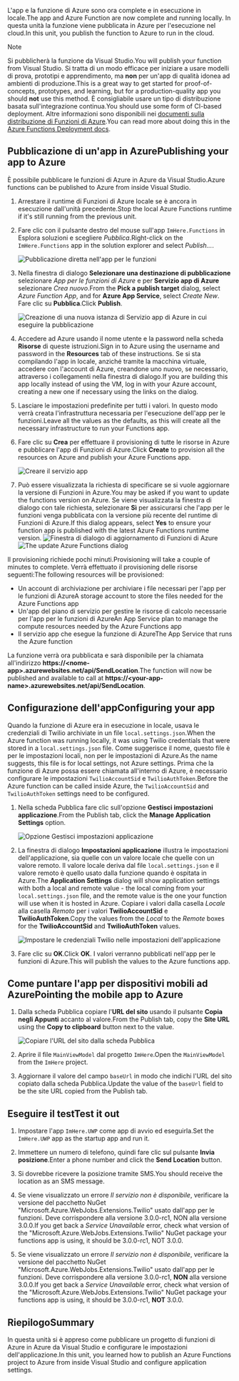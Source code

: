 <span data-ttu-id="d09d7-101">L'app e la funzione di Azure sono ora complete e in esecuzione in locale.</span><span class="sxs-lookup"><span data-stu-id="d09d7-101">The app and Azure Function are now complete and running locally.</span></span> <span data-ttu-id="d09d7-102">In questa unità la funzione viene pubblicata in Azure per l'esecuzione nel cloud.</span><span class="sxs-lookup"><span data-stu-id="d09d7-102">In this unit, you publish the function to Azure to run in the cloud.</span></span>

> [!Note]
> <span data-ttu-id="d09d7-103">Si pubblicherà la funzione da Visual Studio.</span><span class="sxs-lookup"><span data-stu-id="d09d7-103">You will publish your function from Visual Studio.</span></span> <span data-ttu-id="d09d7-104">Si tratta di un modo efficace per iniziare a usare modelli di prova, prototipi e apprendimento, ma **non** per un'app di qualità idonea ad ambienti di produzione.</span><span class="sxs-lookup"><span data-stu-id="d09d7-104">This is a great way to get started for proof-of-concepts, prototypes, and learning, but for a production-quality app you should **not** use this method.</span></span> <span data-ttu-id="d09d7-105">È consigliabile usare un tipo di distribuzione basata sull'integrazione continua.</span><span class="sxs-lookup"><span data-stu-id="d09d7-105">You should use some form of CI-based deployment.</span></span> <span data-ttu-id="d09d7-106">Altre informazioni sono disponibili nei [documenti sulla distribuzione di Funzioni di Azure](https://docs.microsoft.com/azure/azure-functions/functions-continuous-deployment?azure-portal=true).</span><span class="sxs-lookup"><span data-stu-id="d09d7-106">You can read more about doing this in the [Azure Functions Deployment docs](https://docs.microsoft.com/azure/azure-functions/functions-continuous-deployment?azure-portal=true).</span></span>

## <a name="publishing-your-app-to-azure"></a><span data-ttu-id="d09d7-107">Pubblicazione di un'app in Azure</span><span class="sxs-lookup"><span data-stu-id="d09d7-107">Publishing your app to Azure</span></span>

<span data-ttu-id="d09d7-108">È possibile pubblicare le funzioni di Azure in Azure da Visual Studio.</span><span class="sxs-lookup"><span data-stu-id="d09d7-108">Azure functions can be published to Azure from inside Visual Studio.</span></span>

1. <span data-ttu-id="d09d7-109">Arrestare il runtime di Funzioni di Azure locale se è ancora in esecuzione dall'unità precedente.</span><span class="sxs-lookup"><span data-stu-id="d09d7-109">Stop the local Azure Functions runtime if it's still running from the previous unit.</span></span>

1. <span data-ttu-id="d09d7-110">Fare clic con il pulsante destro del mouse sull'app `ImHere.Functions` in Esplora soluzioni e scegliere *Pubblica*.</span><span class="sxs-lookup"><span data-stu-id="d09d7-110">Right-click on the `ImHere.Functions` app in the solution explorer and select *Publish...*.</span></span>

    ![Pubblicazione diretta nell'app per le funzioni](../media/8-right-click-publish.png)

1. <span data-ttu-id="d09d7-112">Nella finestra di dialogo **Selezionare una destinazione di pubblicazione** selezionare *App per le funzioni di Azure* e per **Servizio app di Azure** selezionare *Crea nuovo*.</span><span class="sxs-lookup"><span data-stu-id="d09d7-112">From the **Pick a publish target** dialog, select *Azure Function App*, and for **Azure App Service**, select *Create New*.</span></span> <span data-ttu-id="d09d7-113">Fare clic su **Pubblica**.</span><span class="sxs-lookup"><span data-stu-id="d09d7-113">Click **Publish**.</span></span>

    ![Creazione di una nuova istanza di Servizio app di Azure in cui eseguire la pubblicazione](../media/8-pick-publish-target.png)

1. <span data-ttu-id="d09d7-115">Accedere ad Azure usando il nome utente e la password nella scheda **Risorse** di queste istruzioni.</span><span class="sxs-lookup"><span data-stu-id="d09d7-115">Sign in to Azure using the username and password in the **Resources** tab of these instructions.</span></span> <span data-ttu-id="d09d7-116">Se si sta compilando l'app in locale, anziché tramite la macchina virtuale, accedere con l'account di Azure, creandone uno nuovo, se necessario, attraverso i collegamenti nella finestra di dialogo.</span><span class="sxs-lookup"><span data-stu-id="d09d7-116">If you are building this app locally instead of using the VM, log in with your Azure account, creating a new one if necessary using the links on the dialog.</span></span>

1. <span data-ttu-id="d09d7-117">Lasciare le impostazioni predefinite per tutti i valori. In questo modo verrà creata l'infrastruttura necessaria per l'esecuzione dell'app per le funzioni.</span><span class="sxs-lookup"><span data-stu-id="d09d7-117">Leave all the values as the defaults, as this will create all the necessary infrastructure to run your Functions app.</span></span>

1. <span data-ttu-id="d09d7-118">Fare clic su **Crea** per effettuare il provisioning di tutte le risorse in Azure e pubblicare l'app di Funzioni di Azure.</span><span class="sxs-lookup"><span data-stu-id="d09d7-118">Click **Create** to provision all the resources on Azure and publish your Azure Functions app.</span></span>

    ![Creare il servizio app](../media/8-create-app-service.png)

1. <span data-ttu-id="d09d7-120">Può essere visualizzata la richiesta di specificare se si vuole aggiornare la versione di Funzioni in Azure.</span><span class="sxs-lookup"><span data-stu-id="d09d7-120">You may be asked if you want to update the functions version on Azure.</span></span> <span data-ttu-id="d09d7-121">Se viene visualizzata la finestra di dialogo con tale richiesta, selezionare **Sì** per assicurarsi che l'app per le funzioni venga pubblicata con la versione più recente del runtime di Funzioni di Azure.</span><span class="sxs-lookup"><span data-stu-id="d09d7-121">If this dialog appears, select **Yes** to ensure your function app is published with the latest Azure Functions runtime version.</span></span>
    <span data-ttu-id="d09d7-122">![Finestra di dialogo di aggiornamento di Funzioni di Azure](../media/8-update-functions-on-azure.png)</span><span class="sxs-lookup"><span data-stu-id="d09d7-122">![The update Azure Functions dialog](../media/8-update-functions-on-azure.png)</span></span>

<span data-ttu-id="d09d7-123">Il provisioning richiede pochi minuti.</span><span class="sxs-lookup"><span data-stu-id="d09d7-123">Provisioning will take a couple of minutes to complete.</span></span> <span data-ttu-id="d09d7-124">Verrà effettuato il provisioning delle risorse seguenti:</span><span class="sxs-lookup"><span data-stu-id="d09d7-124">The following resources will be provisioned:</span></span>

- <span data-ttu-id="d09d7-125">Un account di archiviazione per archiviare i file necessari per l'app per le funzioni di Azure</span><span class="sxs-lookup"><span data-stu-id="d09d7-125">A storage account to store the files needed for the Azure Functions app</span></span>
- <span data-ttu-id="d09d7-126">Un'app del piano di servizio per gestire le risorse di calcolo necessarie per l'app per le funzioni di Azure</span><span class="sxs-lookup"><span data-stu-id="d09d7-126">An App Service plan to manage the compute resources needed by the Azure Functions app</span></span>
- <span data-ttu-id="d09d7-127">Il servizio app che esegue la funzione di Azure</span><span class="sxs-lookup"><span data-stu-id="d09d7-127">The App Service that runs the Azure function</span></span>

<span data-ttu-id="d09d7-128">La funzione verrà ora pubblicata e sarà disponibile per la chiamata all'indirizzo **https://\<nome-app\>.azurewebsites.net/api/SendLocation**.</span><span class="sxs-lookup"><span data-stu-id="d09d7-128">The function will now be published and available to call at **https://\<your-app-name\>.azurewebsites.net/api/SendLocation**.</span></span>

## <a name="configuring-your-app"></a><span data-ttu-id="d09d7-129">Configurazione dell'app</span><span class="sxs-lookup"><span data-stu-id="d09d7-129">Configuring your app</span></span>

<span data-ttu-id="d09d7-130">Quando la funzione di Azure era in esecuzione in locale, usava le credenziali di Twilio archiviate in un file `local.settings.json`.</span><span class="sxs-lookup"><span data-stu-id="d09d7-130">When the Azure function was running locally, it was using Twilio credentials that were stored in a `local.settings.json` file.</span></span> <span data-ttu-id="d09d7-131">Come suggerisce il nome, questo file è per le impostazioni locali, non per le impostazioni di Azure.</span><span class="sxs-lookup"><span data-stu-id="d09d7-131">As the name suggests, this file is for local settings, not Azure settings.</span></span> <span data-ttu-id="d09d7-132">Prima che la funzione di Azure possa essere chiamata all'interno di Azure, è necessario configurare le impostazioni `TwilioAccountSid` e `TwilioAuthToken`.</span><span class="sxs-lookup"><span data-stu-id="d09d7-132">Before the Azure function can be called inside Azure, the `TwilioAccountSid` and `TwilioAuthToken` settings need to be configured.</span></span>

1. <span data-ttu-id="d09d7-133">Nella scheda Pubblica fare clic sull'opzione **Gestisci impostazioni applicazione**.</span><span class="sxs-lookup"><span data-stu-id="d09d7-133">From the Publish tab, click the **Manage Application Settings** option.</span></span>

    ![Opzione Gestisci impostazioni applicazione](../media/8-application-settings-option.png)

1. <span data-ttu-id="d09d7-135">La finestra di dialogo **Impostazioni applicazione** illustra le impostazioni dell'applicazione, sia quelle con un valore locale che quelle con un valore remoto. Il valore locale deriva dal file `local.settings.json` e il valore remoto è quello usato dalla funzione quando è ospitata in Azure.</span><span class="sxs-lookup"><span data-stu-id="d09d7-135">The **Application Settings** dialog will show application settings with both a local and remote value - the local coming from your `local.settings.json` file, and the remote value is the one your function will use when it is hosted in Azure.</span></span> <span data-ttu-id="d09d7-136">Copiare i valori dalla casella *Locale* alla casella *Remoto* per i valori **TwilioAccountSid** e **TwilioAuthToken**.</span><span class="sxs-lookup"><span data-stu-id="d09d7-136">Copy the values from the *Local* to the *Remote* boxes for the **TwilioAccountSid** and **TwilioAuthToken** values.</span></span>

    ![Impostare le credenziali Twilio nelle impostazioni dell'applicazione](../media/8-set-creds-in-app-settings.png)

1. <span data-ttu-id="d09d7-138">Fare clic su **OK**.</span><span class="sxs-lookup"><span data-stu-id="d09d7-138">Click **OK**.</span></span> <span data-ttu-id="d09d7-139">I valori verranno pubblicati nell'app per le funzioni di Azure.</span><span class="sxs-lookup"><span data-stu-id="d09d7-139">This will publish the values to the Azure functions app.</span></span>

## <a name="pointing-the-mobile-app-to-azure"></a><span data-ttu-id="d09d7-140">Come puntare l'app per dispositivi mobili ad Azure</span><span class="sxs-lookup"><span data-stu-id="d09d7-140">Pointing the mobile app to Azure</span></span>

1. <span data-ttu-id="d09d7-141">Dalla scheda Pubblica copiare l'**URL del sito** usando il pulsante **Copia negli Appunti** accanto al valore.</span><span class="sxs-lookup"><span data-stu-id="d09d7-141">From the Publish tab, copy the **Site URL** using the **Copy to clipboard** button next to the value.</span></span>

    ![Copiare l'URL del sito dalla scheda Pubblica](../media/8-copy-site-url.png)

1. <span data-ttu-id="d09d7-143">Aprire il file `MainViewModel` dal progetto `ImHere`.</span><span class="sxs-lookup"><span data-stu-id="d09d7-143">Open the `MainViewModel` from the `ImHere` project.</span></span>

1. <span data-ttu-id="d09d7-144">Aggiornare il valore del campo `baseUrl` in modo che indichi l'URL del sito copiato dalla scheda Pubblica.</span><span class="sxs-lookup"><span data-stu-id="d09d7-144">Update the value of the `baseUrl` field to be the site URL copied from the Publish tab.</span></span>

## <a name="test-it-out"></a><span data-ttu-id="d09d7-145">Eseguire il test</span><span class="sxs-lookup"><span data-stu-id="d09d7-145">Test it out</span></span>

1. <span data-ttu-id="d09d7-146">Impostare l'app `ImHere.UWP` come app di avvio ed eseguirla.</span><span class="sxs-lookup"><span data-stu-id="d09d7-146">Set the `ImHere.UWP` app as the startup app and run it.</span></span>

1. <span data-ttu-id="d09d7-147">Immettere un numero di telefono, quindi fare clic sul pulsante **Invia posizione**.</span><span class="sxs-lookup"><span data-stu-id="d09d7-147">Enter a phone number and click the **Send Location** button.</span></span>

1. <span data-ttu-id="d09d7-148">Si dovrebbe ricevere la posizione tramite SMS.</span><span class="sxs-lookup"><span data-stu-id="d09d7-148">You should receive the location as an SMS message.</span></span>

1. <span data-ttu-id="d09d7-149">Se viene visualizzato un errore *Il servizio non è disponibile*, verificare la versione del pacchetto NuGet "Microsoft.Azure.WebJobs.Extensions.Twilio" usato dall'app per le funzioni. Deve corrispondere alla versione 3.0.0-rc1, NON alla versione 3.0.0.</span><span class="sxs-lookup"><span data-stu-id="d09d7-149">If you get back a *Service Unavailable* error, check what version of the "Microsoft.Azure.WebJobs.Extensions.Twilio" NuGet package your functions app is using, it should be 3.0.0-rc1, NOT 3.0.0.</span></span>
1. <span data-ttu-id="d09d7-150">Se viene visualizzato un errore *Il servizio non è disponibile*, verificare la versione del pacchetto NuGet "Microsoft.Azure.WebJobs.Extensions.Twilio" usato dall'app per le funzioni. Deve corrispondere alla versione 3.0.0-rc1, **NON** alla versione 3.0.0.</span><span class="sxs-lookup"><span data-stu-id="d09d7-150">If you get back a *Service Unavailable* error, check what version of the "Microsoft.Azure.WebJobs.Extensions.Twilio" NuGet package your functions app is using, it should be 3.0.0-rc1, **NOT** 3.0.0.</span></span>

## <a name="summary"></a><span data-ttu-id="d09d7-151">Riepilogo</span><span class="sxs-lookup"><span data-stu-id="d09d7-151">Summary</span></span>

<span data-ttu-id="d09d7-152">In questa unità si è appreso come pubblicare un progetto di funzioni di Azure in Azure da Visual Studio e configurare le impostazioni dell'applicazione.</span><span class="sxs-lookup"><span data-stu-id="d09d7-152">In this unit, you learned how to publish an Azure Functions project to Azure from inside Visual Studio and configure application settings.</span></span>